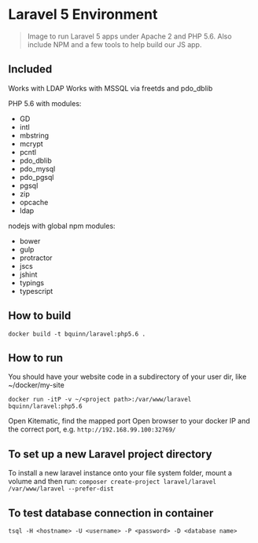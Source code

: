 Laravel 5 Environment
=====================

> Image to run Laravel 5 apps under Apache 2 and PHP 5.6. Also include NPM and a few tools to help build our JS app.

Included
--------

Works with LDAP
Works with MSSQL via freetds and pdo_dblib

PHP 5.6 with modules:
- GD
- intl
- mbstring
- mcrypt
- pcntl
- pdo_dblib
- pdo_mysql
- pdo_pgsql
- pgsql
- zip
- opcache
- ldap

nodejs with global npm modules:
- bower
- gulp
- protractor
- jscs
- jshint
- typings
- typescript

How to build
------------

`docker build -t bquinn/laravel:php5.6 .`

How to run
----------

You should have your website code in a subdirectory of your user dir, like ~/docker/my-site

```
docker run -itP -v ~/<project path>:/var/www/laravel bquinn/laravel:php5.6
```

Open Kitematic, find the mapped port
Open browser to your docker IP and the correct port, e.g. `http://192.168.99.100:32769/`

To set up a new Laravel project directory
---------------------------------

To install a new laravel instance onto your file system folder, mount a volume and then run:
`composer create-project laravel/laravel /var/www/laravel --prefer-dist`

To test database connection in container
----------------------------------------

`tsql -H <hostname> -U <username> -P <password> -D <database name>`
